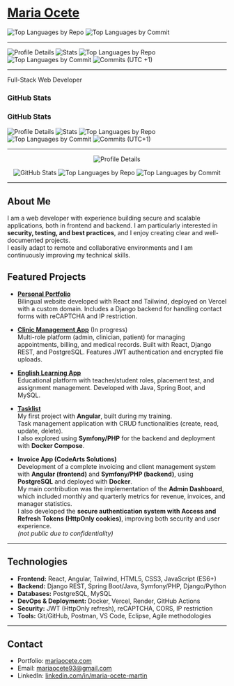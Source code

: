 
# [Maria Ocete](https://mariaocete.com/)  

![Top Languages by Repo](https://raw.githubusercontent.com/MariaOcete/MariaOcete/main/profile-summary-card-output/2077/1-repos-per-language.svg?nocache=1)
![Top Languages by Commit](https://raw.githubusercontent.com/MariaOcete/MariaOcete/main/profile-summary-card-output/2077/2-most-commit-language.svg?nocache=1)

----

![Profile Details](./profile-summary-card-output/2077/0-profile-details.svg)
![Stats](./profile-summary-card-output/2077/3-stats.svg)
![Top Languages by Repo](./profile-summary-card-output/2077/1-repos-per-language.svg)
![Top Languages by Commit](./profile-summary-card-output/2077/2-most-commit-language.svg)
![Commits (UTC +1)](./profile-summary-card-output/2077/4-productive-time.svg)

---

Full-Stack Web Developer  
### GitHub Stats

### GitHub Stats

![Profile Details](./profile-summary-card-output/2077/0-profile-details.svg)
![Stats](./profile-summary-card-output/2077/3-stats.svg)
![Top Languages by Repo](./profile-summary-card-output/2077/1-repos-per-language.svg)
![Top Languages by Commit](./profile-summary-card-output/2077/2-most-commit-language.svg)
![Commits (UTC+1)](./profile-summary-card-output/2077/4-productive-time.svg)

----

<p align="center">
  <img src="https://raw.githubusercontent.com/MariaOcete/MariaOcete/main/profile-summary-card-output/2077/0-profile-details.svg" alt="Profile Details" />
</p>

<p align="center">
  <img src="https://raw.githubusercontent.com/MariaOcete/MariaOcete/main/profile-summary-card-output/2077/3-stats.svg" alt="GitHub Stats" />
  <img src="https://raw.githubusercontent.com/MariaOcete/MariaOcete/main/profile-summary-card-output/2077/1-repos-per-language.svg" alt="Top Languages by Repo" />
  <img src="https://raw.githubusercontent.com/MariaOcete/MariaOcete/main/profile-summary-card-output/2077/2-most-commit-language.svg" alt="Top Languages by Commit" />
</p>


---

## About Me
I am a web developer with experience building secure and scalable applications, both in frontend and backend. I am particularly interested in **security, testing, and best practices**, and I enjoy creating clear and well-documented projects.  
I easily adapt to remote and collaborative environments and I am continuously improving my technical skills.  

## Featured Projects

- **[Personal Portfolio](https://github.com/MariaOcete/Portfolio-readme)**  
  Bilingual website developed with React and Tailwind, deployed on Vercel with a custom domain. Includes a Django backend for handling contact forms with reCAPTCHA and IP restriction.  

- **[Clinic Management App](https://github.com/MariaOcete/clinics-app)**  (In progress)  
  Multi-role platform (admin, clinician, patient) for managing appointments, billing, and medical records. Built with React, Django REST, and PostgreSQL. Features JWT authentication and encrypted file uploads.  

- **[English Learning App](https://github.com/MariaOcete/english_web-readme/blob/main/README.md)**  
  Educational platform with teacher/student roles, placement test, and assignment management. Developed with Java, Spring Boot, and MySQL.  

- **[Tasklist](https://github.com/MariaOcete/TaskList)**  
  My first project with **Angular**, built during my training.  
  Task management application with CRUD functionalities (create, read, update, delete).  
  I also explored using **Symfony/PHP** for the backend and deployment with **Docker Compose**.  

- **Invoice App (CodeArts Solutions)**  
  Development of a complete invoicing and client management system with **Angular (frontend)** and **Symfony/PHP (backend)**, using **PostgreSQL** and deployed with **Docker**.  
  My main contribution was the implementation of the **Admin Dashboard**, which included monthly and quarterly metrics for revenue, invoices, and manager statistics.  
  I also developed the **secure authentication system with Access and Refresh Tokens (HttpOnly cookies)**, improving both security and user experience.  
  *(not public due to confidentiality)*  

---

## Technologies

- **Frontend:** React, Angular, Tailwind, HTML5, CSS3, JavaScript (ES6+)  
- **Backend:** Django REST, Spring Boot/Java, Symfony/PHP, Django/Python  
- **Databases:** PostgreSQL, MySQL  
- **DevOps & Deployment:** Docker, Vercel, Render, GitHub Actions  
- **Security:** JWT (HttpOnly refresh), reCAPTCHA, CORS, IP restriction  
- **Tools:** Git/GitHub, Postman, VS Code, Eclipse, Agile methodologies  

---

## Contact
- Portfolio: [mariaocete.com](https://mariaocete.com/)
- Email: mariaocete93@gmail.com  
- LinkedIn: [linkedin.com/in/maria-ocete-martin](https://www.linkedin.com/in/maria-ocete-martin/)  


